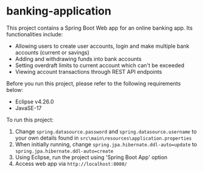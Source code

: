 # banking-application

This project contains a Spring Boot Web app for an online banking app. Its functionalities include:
- Allowing users to create user accounts, login and make multiple bank accounts (current or savings)
- Adding and withdrawing funds into bank accounts
- Setting overdraft limits to current account which can't be exceeded
- Viewing account transactions through REST API endpoints

Before you run this project, please refer to the following requirements below:

 - Eclipse v4.26.0 
 - JavaSE-17

To run this project:

 1. Change `spring.datasource.password` and `spring.datasource.username` to your own details found in 
`src\main\resources\application.properties`
 2. When initially running, change `spring.jpa.hibernate.ddl-auto=update` to `spring.jpa.hibernate.ddl-auto=create`
 3. Using Eclipse, run the project using 'Spring Boot App' option
 3. Access web app via `http://localhost:8080/`


